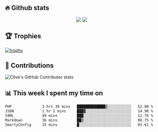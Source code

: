 ## &#128293; Github stats

<!-- GitHub Readme Streak Stats - https://github.com/DenverCoder1/github-readme-streak-stats -->
<p align="center">

<picture>
  <source 
    srcset="https://github-readme-stats.vercel.app/api?username=clivewalkden&count_private=true&show_icons=true&theme=darcula"
    media="(prefers-color-scheme: dark)"
  />
  <source
    srcset="https://github-readme-stats.vercel.app/api?username=clivewalkden&count_private=true&show_icons=true&theme=calm"
    media="(prefers-color-scheme: light), (prefers-color-scheme: no-preference)"
  />
  <img src="https://github-readme-stats.vercel.app/api?username=clivewalkden&count_private=true&show_icons=true&theme=darcula" />
</picture>

<a href="https://git.io/streak-stats" target="_blank">
  <img src="http://github-readme-streak-stats.herokuapp.com?user=clivewalkden&theme=darcula&date_format=j%20M%5B%20Y%5D" />
</a>

</p>

## &#127942; Trophies
[![trophy](https://github-profile-trophy.vercel.app/?username=clivewalkden&theme=onedark)](https://github.com/clivewalkden/github-profile-trophy)

## &#129309; Contributions
![Clive's GitHub Contributor stats](https://github-contributor-stats.vercel.app/api?username=clivewalkden)

## &#128202; This week I spent my time on
<!--START_SECTION:waka-->

```txt
PHP              3 hrs 39 mins   █████████████▒░░░░░░░░░░░   52.80 %
JSON             1 hr 2 mins     ███▓░░░░░░░░░░░░░░░░░░░░░   14.98 %
YAML             49 mins         ███░░░░░░░░░░░░░░░░░░░░░░   11.76 %
Markdown         36 mins         ██▒░░░░░░░░░░░░░░░░░░░░░░   08.75 %
SmartyConfig     15 mins         █░░░░░░░░░░░░░░░░░░░░░░░░   03.61 %
```

<!--END_SECTION:waka-->
